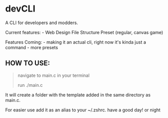 # devCLI
 A CLI for developers and modders.

Current features:
    - Web Design File Structure Preset (regular, canvas game)

Features Coming:
    - making it an actual cli, right now it's kinda just a command
    - more presets
## HOW TO USE:
> navigate to main.c in your terminal
>
> run ./main.c <project name>

It will create a folder with the template added in the same directory as main.c.

For easier use add it as an alias to your ~/.zshrc.
have a good day! or night
